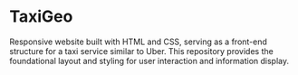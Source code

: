 # TaxiGeo
Responsive website built with HTML and CSS, serving as a front-end structure for a taxi service similar to Uber. This repository provides the foundational layout and styling for user interaction and information display.
